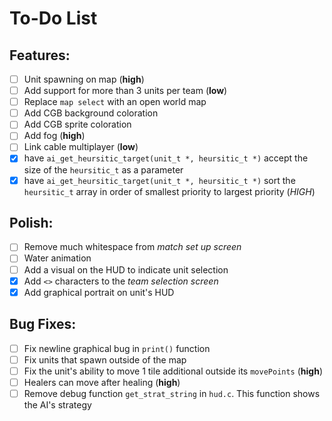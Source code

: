 # **To-Do List**

## Features:
- [ ] Unit spawning on map (**high**)
- [ ] Add support for more than 3 units per team (**low**)
- [ ] Replace `map select` with an open world map
- [ ] Add CGB background coloration
- [ ] Add CGB sprite coloration
- [ ] Add fog (**high**)
- [ ] Link cable multiplayer (**low**)
- [x] have `ai_get_heursitic_target(unit_t *, heursitic_t *)` accept the size of the `heursitic_t` as a parameter
- [x] have `ai_get_heursitic_target(unit_t *, heursitic_t *)` sort the `heursitic_t` array in order of smallest priority to largest priority (*HIGH*)

## Polish:
- [ ] Remove much whitespace from *match set up screen*
- [ ] Water animation
- [ ] Add a visual on the HUD to indicate unit selection
- [x] Add `<>` characters to the *team selection screen*
- [x] Add graphical portrait on unit's HUD

## Bug Fixes:
- [ ] Fix newline graphical bug in `print()` function
- [ ] Fix units that spawn outside of the map
- [ ] Fix the unit's ability to move 1 tile additional outside its `movePoints` (**high**)
- [ ] Healers can move after healing (**high**)
- [ ] Remove debug function `get_strat_string` in `hud.c`. This function shows the AI's strategy